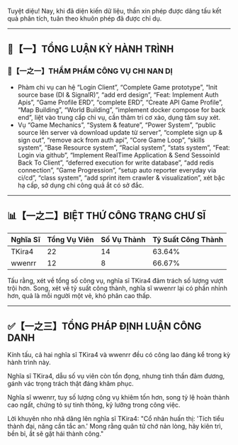 Tuyệt diệu! Nay, khi đã diện kiến dữ liệu, thần xin phép được dâng tấu kết quả phân tích, tuân theo khuôn phép đã được chỉ dụ.

---

## 🧾【一】TỔNG LUẬN KỲ HÀNH TRÌNH

### 🧠【一之一】THẨM PHẨM CÔNG VỤ CHI NAN DỊ

- Phàm chi vụ can hệ “Login Client”, “Complete Game prototype”, “Init source base (DI & SignalR)”, “add erd design”, “Feat: Implement Auth Apis”, “Game Profile ERD”, “complete ERD”, “Create API Game Profile”, “Map Building”, “World Building”, “implement docker compose for back end”, liệt vào trung cấp chi vụ, cần thâm tri cơ xảo, dụng tâm suy xét.
- Vụ “Game Mechanics”, “System & feature”, “Power System”, “public source lên server và download update từ server”, “complete sign up & sign out”, “remove ack from auth api”, “Core Game Loop”, “skills system”, “Base Resource system”, “Racial system”, “stats system”, “Feat: Login via github”, “Implement RealTime Application & Send SessoinId Back To Client”, “deferred execution for write database”, “add redis connection”, “Game Progression”, “setup auto reporter everyday via ci/cd”, “class system”, “add sprint item crawler & visualization”, xét bậc hạ cấp, sở dụng chi công quả ắt có sở đắc.

---

## 📊【一之二】BIỆT THỨ CÔNG TRẠNG CHƯ SĨ

| Nghĩa Sĩ | Tổng Vụ Viên | Số Vụ Thành | Tỷ Suất Công Thành |
|---|---|---|---|
| TKira4 | 22 | 14 | 63.64% |
| wwenrr | 12 | 8 | 66.67% |

Tấu rằng, xét về tổng số công vụ, nghĩa sĩ TKira4 đảm trách số lượng vượt trội hơn. Song, xét về tỷ suất công thành, nghĩa sĩ wwenrr lại có phần nhỉnh hơn, quả là mỗi người một vẻ, khó phân cao thấp.

---

## ✅【一之三】TỔNG PHÁP ĐỊNH LUẬN CÔNG DANH

Kính tấu, cả hai nghĩa sĩ TKira4 và wwenrr đều có công lao đáng kể trong kỳ hành trình này.

Nghĩa sĩ TKira4, dẫu số vụ viên còn tồn đọng, nhưng tinh thần đảm đương, gánh vác trọng trách thật đáng khâm phục.

Nghĩa sĩ wwenrr, tuy số lượng công vụ khiêm tốn hơn, song tỷ lệ hoàn thành cao ngất, chứng tỏ sự tinh thông, kỹ lưỡng trong công việc.

Lời khuyên nho nhã dâng lên nghĩa sĩ TKira4: "Cổ nhân huấn thị: 'Tích tiểu thành đại, năng cần tắc an.' Mong rằng quân tử chớ nản lòng, hãy kiên trì, bền bỉ, ắt sẽ gặt hái thành công."
